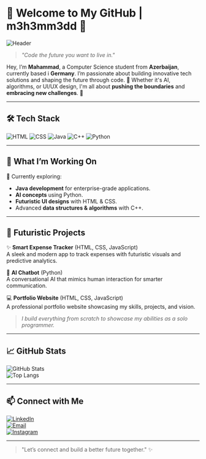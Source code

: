 # 👾 Welcome to My GitHub | m3h3mm3dd 🚀

![Header](https://user-images.githubusercontent.com/m3h3mm3dd/banner-image.png)

> _"Code the future you want to live in."_  

Hey, I’m **Mahammad**, a Computer Science student from **Azerbaijan**, currently based i **Germany**. I’m passionate about building innovative tech solutions and shaping the future through code. 🚀 Whether it's AI, algorithms, or UI/UX design, I'm all about **pushing the boundaries** and **embracing new challenges**. 🌌 

---

## 🛠️ **Tech Stack**
![HTML](https://img.shields.io/badge/HTML5-%23E34F26.svg?style=for-the-badge&logo=html5&logoColor=white)
![CSS](https://img.shields.io/badge/CSS3-%231572B6.svg?style=for-the-badge&logo=css3&logoColor=white)
![Java](https://img.shields.io/badge/Java-%23ED8B00.svg?style=for-the-badge&logo=java&logoColor=white)
![C++](https://img.shields.io/badge/C%2B%2B-%2300599C.svg?style=for-the-badge&logo=c%2B%2B&logoColor=white)
![Python](https://img.shields.io/badge/Python-3776AB?style=for-the-badge&logo=python&logoColor=white)

---

## 🌌 **What I’m Working On**
🔭 Currently exploring:  
- **Java development** for enterprise-grade applications.  
- **AI concepts** using Python.  
- **Futuristic UI designs** with HTML & CSS.  
- Advanced **data structures & algorithms** with C++.  

---

## 🎨 **Futuristic Projects**
✨ **Smart Expense Tracker** (HTML, CSS, JavaScript)  
A sleek and modern app to track expenses with futuristic visuals and predictive analytics.  

🤖 **AI Chatbot** (Python)  
A conversational AI that mimics human interaction for smarter communication.  

💻 **Portfolio Website** (HTML, CSS, JavaScript)  
A professional portfolio website showcasing my skills, projects, and vision.

> _I build everything from scratch to showcase my abilities as a solo programmer._  

---

## 📈 **GitHub Stats**
![GitHub Stats](https://github-readme-stats.vercel.app/api?username=m3h3mm3dd&show_icons=true&theme=radical)  
![Top Langs](https://github-readme-stats.vercel.app/api/top-langs/?username=m3h3mm3dd&layout=compact&theme=radical)  

---

## 📫 **Connect with Me**
[![LinkedIn](https://img.shields.io/badge/LinkedIn-%230A66C2.svg?style=for-the-badge&logo=linkedin&logoColor=white)](https://linkedin.com/in/m3h3mm3dd)  
[![Email](https://img.shields.io/badge/Email-%23D14836.svg?style=for-the-badge&logo=gmail&logoColor=white)](mailto:m3h3mm3dd@gmail.com)  
[![Instagram](https://img.shields.io/badge/Instagram-%23E4405F.svg?style=for-the-badge&logo=instagram&logoColor=white)](https://www.instagram.com/m3h3mm3dd/)


---

> "Let’s connect and build a better future together." ✨
